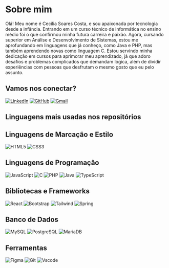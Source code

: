 # Sobre mim

Olá! Meu nome é Cecília Soares Costa, e sou apaixonada por tecnologia desde a infância. Entrando em um curso técnico de informática no ensino médio foi o que confirmou minha futura carreira e paixão. Agora, cursando superior em Análise e Desenvolvimento de Sistemas, estou me aprofundando em linguagens que já conheço, como Java e PHP, mas também aprendendo novas como linguagem C. Estou servindo minha dedicação em cursos para aprimorar meu aprendizado, já que adoro desafios e problemas complicados que demandam lógica, além de dividir experiências com pessoas que desfrutam o mesmo gosto que eu pelo assunto.


## Vamos nos conectar?
[![LinkedIn](https://img.shields.io/badge/LinkedIn-0077B5?style=for-the-badge&logo=linkedin&logoColor=white)](https://www.linkedin.com/in/ceciliascm/)
[![GitHub](https://img.shields.io/badge/GitHub-100000?style=for-the-badge&logo=github&logoColor=white)](https://github.com/ceciliascm)
[![Gmail](https://img.shields.io/badge/Gmail-333333?style=for-the-badge&logo=gmail&logoColor=red)](mailto:SEUGMAIL)


## Linguagens mais usadas nos repositórios

## Linguagens de Marcação e Estilo
![HTML5](https://img.shields.io/badge/HTML5-E34F26?style=for-the-badge&logo=html5&logoColor=white)
![CSS3](https://img.shields.io/badge/CSS3-1572B6?style=for-the-badge&logo=css3&logoColor=white)

## Linguagens de Programação
![JavaScript](https://img.shields.io/badge/JavaScript-A827AA?style=for-the-badge&logo=javascript)
![C](https://img.shields.io/badge/C-00599C?style=for-the-badge&logo=c&logoColor=white)
![PHP](https://img.shields.io/badge/PHP-777BB4?style=for-the-badge&logo=php&logoColor=white)
![Java](https://img.shields.io/badge/java-%23ED8B00.svg?style=for-the-badge&logo=openjdk&logoColor=white)
![TypeScript](https://img.shields.io/badge/TypeScript-007ACC?style=for-the-badge&logo=typescript&logoColor=white)


## Bibliotecas e Frameworks
![React](https://img.shields.io/badge/React-20232A?style=for-the-badge&logo=react&logoColor=61DAFB)
![Bootstrap](https://img.shields.io/badge/-boostrap-0D1117?style=for-the-badge&logo=bootstrap&labelColor=0D1117)
![Tailwind](https://img.shields.io/badge/tailwindcss-%2338B2AC.svg?style=for-the-badge&logo=tailwind-css&logoColor=white)
![Spring](https://img.shields.io/badge/spring-%236DB33F.svg?style=for-the-badge&logo=spring&logoColor=white)


## Banco de Dados
![MySQL](https://img.shields.io/badge/MySQL-00000F?style=for-the-badge&logo=mysql&logoColor=white)
![PostgreSQL](https://img.shields.io/badge/PostgreSQL-000?style=for-the-badge&logo=postgresql)
![MariaDB](https://img.shields.io/badge/MariaDB-003545?style=for-the-badge&logo=mariadb&logoColor=white)

## Ferramentas
![Figma](https://img.shields.io/badge/Figma-696969?style=for-the-badge&logo=figma&logoColor=figma)
![Git](https://img.shields.io/badge/GIT-A827AA?style=for-the-badge&logo=git&logoColor=white)
![Vscode](https://img.shields.io/badge/Vscode-A827AA?style=for-the-badge&logo=visual-studio-code&logoColor=white)